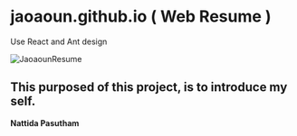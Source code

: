 # jaoaoun.github.io ( Web Resume )

Use React and Ant design 

![JaoaounResume](/media/dataflow.JPG)
    
   This purposed of this project, is to introduce my self. 
---
**Nattida Pasutham**
